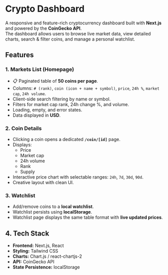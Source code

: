 # Crypto Dashboard

A responsive and feature-rich cryptocurrency dashboard built with **Next.js** and powered by the **CoinGecko API**.  
The dashboard allows users to browse live market data, view detailed charts, search & filter coins, and manage a personal watchlist.

## Features

### 1️. Markets List (Homepage)
- 📋 Paginated table of **50 coins per page**.
- Columns: `# (rank)`, `coin (icon + name + symbol)`, `price`, `24h %`, `market cap`, `24h volume`.
- Client-side search filtering by name or symbol.
- Filters for market cap rank, 24h change %, and volume.
- Loading, empty, and error states.
- Data displayed in **USD**.

### 2. Coin Details
- Clicking a coin opens a dedicated **`/coin/[id]`** page.
- Displays:
  - Price  
  - Market cap  
  - 24h volume  
  - Rank  
  - Supply
- Interactive price chart with selectable ranges: `24h`, `7d`, `30d`, `90d`.
- Creative layout with clean UI.

### 3️. Watchlist
- Add/remove coins to a **local watchlist**.
- Watchlist persists using **localStorage**.
- Watchlist page displays the same table format with **live updated prices**.

## 4. Tech Stack
- **Frontend:** Next.js, React
- **Styling:** Tailwind CSS
- **Charts:** Chart.js / react-chartjs-2
- **API:** CoinGecko API
- **State Persistence:** localStorage
